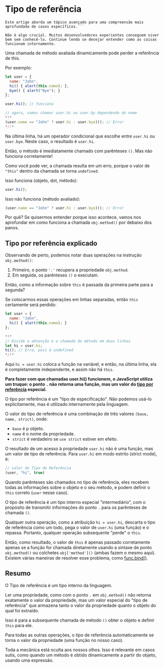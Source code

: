 
# Tipo de referência

```warn header="Recurso aprofundado da linguagem"
Este artigo aborda um tópico avançado para uma compreensão mais aprofundada de casos específicos.```

Não é algo crucial. Muitos desenvolvedores experientes conseguem viver bem sem conhecê-lo. Continue lendo se desejar entender como as coisas funcionam internamente.
```

Uma chamada de método avaliada dinamicamente pode perder a referência de this.

Por exemplo:

```js run
let user = {
  name: "John",
  hi() { alert(this.name); },
  bye() { alert("Bye"); }
};

user.hi(); // funciona

// agora, vamos chamar user.hi ou user.by dependendo do nome
*!*
(user.name == "John" ? user.hi : user.bye)(); // Erro!
*/!*
```

Na última linha, há um operador condicional que escolhe entre `user.hi` ou `user.bye`. Neste caso, o resultado é `user.hi`.

Então, o método é imediatamente chamado com parênteses `()`. Mas não funciona corretamente!

Como você pode ver, a chamada resulta em um erro, porque o valor de `"this"` dentro da chamada se torna `undefined`.

Isso funciona (objeto, dot, método):
```js
user.hi();
```

Isso não funciona (método avaliado):
```js
(user.name == "John" ? user.hi : user.bye)(); // Erro!
```

Por quê? Se quisermos entender porque isso acontece, vamos nos aprofundar em como funciona a chamada `obj.method()` por debaixo dos panos.

## Tipo por referência explicado

Observando de perto, podemos notar duas operações na instrução `obj.method()`:

1. Primeiro, o ponto `'.'` recupera a propriedade `obj.method`.
2. Em seguida, os parênteses `()` o executam.

Então, como a informação sobre `this` é passada da primeira parte para a segunda?

Se colocarmos essas operações em linhas separadas, então `this` certamente será perdido:

```js run
let user = {
  name: "John",
  hi() { alert(this.name); }
};

*!*
// Divide a obtenção e a chamada do método em duas linhas
let hi = user.hi;
hi(); // Erro, pois é undefined
*/!*
```

Aqui `hi = user.hi` coloca a função na variável, e então, na última linha, ela é completamente independente, e assim não há `this`.

**Para fazer com que chamadas user.hi() funcionem, o JavaScript utiliza um truque: o ponto `.` não retorna uma função, mas um valor do [tipo por referência](https://tc39.github.io/ecma262/#sec-reference-specification-type) especial.**

O tipo por referência é um "tipo de especificação". Não podemos usá-lo explicitamente, mas é utilizado internamente pela linguagem.

O valor do tipo de referência é uma combinação de três valores `(base, name, strict)`, onde:

- `base` é p objeto.
- `name` é o nome da propriedade.
- `strict` é verdadeiro se `use strict` estiver em efeito.

O resultado de um acesso à propriedade `user.hi` não é uma função, mas um valor de tipo de referência. Para `user.hi` em modo estrito (strict mode), é:

```js
// valor do Tipo de Referência
(user, "hi", true)
```

Quando parênteses são chamados no tipo de referência, eles recebem todas as informações sobre o objeto e o seu método, e podem definir o `this` correto (`user` nesse caso).

O tipo de referência é um tipo interno especial "intermediário", com o propósito de transmitir informações do ponto `.` para os parênteses de chamada `()`.

Qualquer outra operação, como a atribuição `hi = user.hi`, descarta o tipo de referência como um todo, pega o valor de `user.hi` (uma função) e o repassa. Portanto, qualquer operação subsequente "perde" o `this`. 

Então, como resultado, o valor de `this` é apenas passado corretamente apenas se a função for chamada diretamente usando a sintaxe de ponto `obj.method()` ou colchetes `obj['method']()` (ambas fazem o mesmo aqui). Existem várias maneiras de resolver esse problema, como [func.bind()](/bind#solution-2-bind).

## Resumo

O Tipo de referência é um tipo interno da linguagem.

Ler uma propriedade, como com o ponto `.` em `obj.method()` não retorna exatamente o valor da propriedade, mas um valor especial do "tipo de referência" que armazena tanto o valor da propriedade quanto o objeto do qual foi extraído.

Isso é para a subsequente chamada de método `()` obter o objeto e definir `this` para ele.

Para todas as outras operações, o tipo de referência automaticamente se torna o valor da propriedade (uma função no nosso caso).

Toda a mecânica está oculta aos nossos olhos. Isso é relevante em casos sutis, como quando um método é obtido dinamicamente a partir do objeto, usando uma expressão.